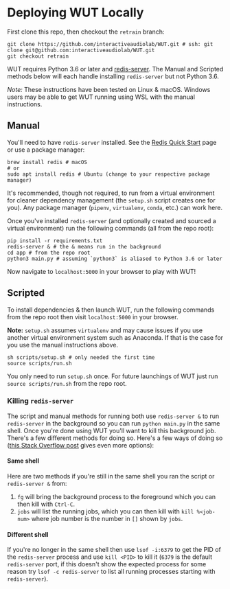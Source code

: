 # Deploying WUT Locally

First clone this repo, then checkout the `retrain` branch:

```
git clone https://github.com/interactiveaudiolab/WUT.git # ssh: git clone git@github.com:interactiveaudiolab/WUT.git
git checkout retrain
```

WUT requires Python 3.6 or later and [redis-server](https://redis.io/). The Manual and Scripted methods below will each handle installing `redis-server` but not Python 3.6.

*Note:* These instructions have been tested on Linux & macOS. Windows users may be able to get WUT running using WSL with the manual instructions.


## Manual

You'll need to have `redis-server` installed. See the [Redis Quick Start](https://redis.io/topics/quickstart) page or use a package manager:

```shell
brew install redis # macOS
# or
sudo apt install redis # Ubuntu (change to your respective package manager)
```

It's recommended, though not required, to run from a virtual environment for cleaner dependency management (the `setup.sh` script creates one for you). Any package manager (`pipenv`, `virtualenv`, `conda`, etc.) can work here.

Once you've installed `redis-server` (and optionally created and sourced a virtual environment) run the following commands (all from the repo root):

```
pip install -r requirements.txt
redis-server & # the & means run in the background
cd app # from the repo root
python3 main.py # assuming `python3` is aliased to Python 3.6 or later
```

Now navigate to `localhost:5000` in your browser to play with WUT!

## Scripted

To install dependencies & then launch WUT, run the following commands from the repo root then visit `localhost:5000` in your browser.

**Note:** `setup.sh` assumes `virtualenv` and may cause issues if you use another virtual environment system such as Anaconda. If that is the case for you use the manual instructions above.

```
sh scripts/setup.sh # only needed the first time
source scripts/run.sh
```

You only need to run `setup.sh` once. For future launchings of WUT just run `source scripts/run.sh` from the repo root.

### Killing `redis-server`

The script and manual methods for running both use `redis-server &` to run `redis-server` in the background so you can run `python main.py` in the same shell. Once you're done using WUT you'll want to kill this background job. There's a few different methods for doing so. Here's a few ways of doing so ([this Stack Overflow post](https://unix.stackexchange.com/questions/104821/how-to-terminate-a-background-process/104825) gives even more options):

#### Same shell

Here are two methods if you're still in the same shell you ran the script or `redis-server &` from:

1. `fg` will bring the background process to the foreground which you can then kill with `Ctrl-C`.
2. `jobs` will list the running jobs, which you can then kill with `kill %<job-num>` where job number is the number in `[]` shown by `jobs`.

#### Different shell

If you're no longer in the same shell then use `lsof -i:6379` to get the PID of the `redis-server` process and use `kill <PID>` to kill it (`6379` is the default `redis-server` port, if this doesn't show the expected process for some reason try `lsof -c redis-server` to list all running processes starting with `redis-server`).
